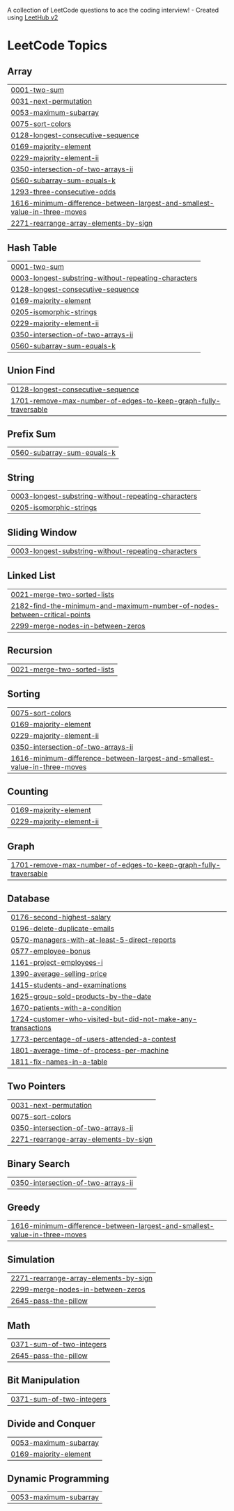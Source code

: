 A collection of LeetCode questions to ace the coding interview! - Created using [LeetHub v2](https://github.com/arunbhardwaj/LeetHub-2.0)
<!---LeetCode Topics Start-->
# LeetCode Topics
## Array
|  |
| ------- |
| [0001-two-sum](https://github.com/mitupatil18/Leetcode-Solutions/tree/master/0001-two-sum) |
| [0031-next-permutation](https://github.com/mitupatil18/Leetcode-Solutions/tree/master/0031-next-permutation) |
| [0053-maximum-subarray](https://github.com/mitupatil18/Leetcode-Solutions/tree/master/0053-maximum-subarray) |
| [0075-sort-colors](https://github.com/mitupatil18/Leetcode-Solutions/tree/master/0075-sort-colors) |
| [0128-longest-consecutive-sequence](https://github.com/mitupatil18/Leetcode-Solutions/tree/master/0128-longest-consecutive-sequence) |
| [0169-majority-element](https://github.com/mitupatil18/Leetcode-Solutions/tree/master/0169-majority-element) |
| [0229-majority-element-ii](https://github.com/mitupatil18/Leetcode-Solutions/tree/master/0229-majority-element-ii) |
| [0350-intersection-of-two-arrays-ii](https://github.com/mitupatil18/Leetcode-Solutions/tree/master/0350-intersection-of-two-arrays-ii) |
| [0560-subarray-sum-equals-k](https://github.com/mitupatil18/Leetcode-Solutions/tree/master/0560-subarray-sum-equals-k) |
| [1293-three-consecutive-odds](https://github.com/mitupatil18/Leetcode-Solutions/tree/master/1293-three-consecutive-odds) |
| [1616-minimum-difference-between-largest-and-smallest-value-in-three-moves](https://github.com/mitupatil18/Leetcode-Solutions/tree/master/1616-minimum-difference-between-largest-and-smallest-value-in-three-moves) |
| [2271-rearrange-array-elements-by-sign](https://github.com/mitupatil18/Leetcode-Solutions/tree/master/2271-rearrange-array-elements-by-sign) |
## Hash Table
|  |
| ------- |
| [0001-two-sum](https://github.com/mitupatil18/Leetcode-Solutions/tree/master/0001-two-sum) |
| [0003-longest-substring-without-repeating-characters](https://github.com/mitupatil18/Leetcode-Solutions/tree/master/0003-longest-substring-without-repeating-characters) |
| [0128-longest-consecutive-sequence](https://github.com/mitupatil18/Leetcode-Solutions/tree/master/0128-longest-consecutive-sequence) |
| [0169-majority-element](https://github.com/mitupatil18/Leetcode-Solutions/tree/master/0169-majority-element) |
| [0205-isomorphic-strings](https://github.com/mitupatil18/Leetcode-Solutions/tree/master/0205-isomorphic-strings) |
| [0229-majority-element-ii](https://github.com/mitupatil18/Leetcode-Solutions/tree/master/0229-majority-element-ii) |
| [0350-intersection-of-two-arrays-ii](https://github.com/mitupatil18/Leetcode-Solutions/tree/master/0350-intersection-of-two-arrays-ii) |
| [0560-subarray-sum-equals-k](https://github.com/mitupatil18/Leetcode-Solutions/tree/master/0560-subarray-sum-equals-k) |
## Union Find
|  |
| ------- |
| [0128-longest-consecutive-sequence](https://github.com/mitupatil18/Leetcode-Solutions/tree/master/0128-longest-consecutive-sequence) |
| [1701-remove-max-number-of-edges-to-keep-graph-fully-traversable](https://github.com/mitupatil18/Leetcode-Solutions/tree/master/1701-remove-max-number-of-edges-to-keep-graph-fully-traversable) |
## Prefix Sum
|  |
| ------- |
| [0560-subarray-sum-equals-k](https://github.com/mitupatil18/Leetcode-Solutions/tree/master/0560-subarray-sum-equals-k) |
## String
|  |
| ------- |
| [0003-longest-substring-without-repeating-characters](https://github.com/mitupatil18/Leetcode-Solutions/tree/master/0003-longest-substring-without-repeating-characters) |
| [0205-isomorphic-strings](https://github.com/mitupatil18/Leetcode-Solutions/tree/master/0205-isomorphic-strings) |
## Sliding Window
|  |
| ------- |
| [0003-longest-substring-without-repeating-characters](https://github.com/mitupatil18/Leetcode-Solutions/tree/master/0003-longest-substring-without-repeating-characters) |
## Linked List
|  |
| ------- |
| [0021-merge-two-sorted-lists](https://github.com/mitupatil18/Leetcode-Solutions/tree/master/0021-merge-two-sorted-lists) |
| [2182-find-the-minimum-and-maximum-number-of-nodes-between-critical-points](https://github.com/mitupatil18/Leetcode-Solutions/tree/master/2182-find-the-minimum-and-maximum-number-of-nodes-between-critical-points) |
| [2299-merge-nodes-in-between-zeros](https://github.com/mitupatil18/Leetcode-Solutions/tree/master/2299-merge-nodes-in-between-zeros) |
## Recursion
|  |
| ------- |
| [0021-merge-two-sorted-lists](https://github.com/mitupatil18/Leetcode-Solutions/tree/master/0021-merge-two-sorted-lists) |
## Sorting
|  |
| ------- |
| [0075-sort-colors](https://github.com/mitupatil18/Leetcode-Solutions/tree/master/0075-sort-colors) |
| [0169-majority-element](https://github.com/mitupatil18/Leetcode-Solutions/tree/master/0169-majority-element) |
| [0229-majority-element-ii](https://github.com/mitupatil18/Leetcode-Solutions/tree/master/0229-majority-element-ii) |
| [0350-intersection-of-two-arrays-ii](https://github.com/mitupatil18/Leetcode-Solutions/tree/master/0350-intersection-of-two-arrays-ii) |
| [1616-minimum-difference-between-largest-and-smallest-value-in-three-moves](https://github.com/mitupatil18/Leetcode-Solutions/tree/master/1616-minimum-difference-between-largest-and-smallest-value-in-three-moves) |
## Counting
|  |
| ------- |
| [0169-majority-element](https://github.com/mitupatil18/Leetcode-Solutions/tree/master/0169-majority-element) |
| [0229-majority-element-ii](https://github.com/mitupatil18/Leetcode-Solutions/tree/master/0229-majority-element-ii) |
## Graph
|  |
| ------- |
| [1701-remove-max-number-of-edges-to-keep-graph-fully-traversable](https://github.com/mitupatil18/Leetcode-Solutions/tree/master/1701-remove-max-number-of-edges-to-keep-graph-fully-traversable) |
## Database
|  |
| ------- |
| [0176-second-highest-salary](https://github.com/mitupatil18/Leetcode-Solutions/tree/master/0176-second-highest-salary) |
| [0196-delete-duplicate-emails](https://github.com/mitupatil18/Leetcode-Solutions/tree/master/0196-delete-duplicate-emails) |
| [0570-managers-with-at-least-5-direct-reports](https://github.com/mitupatil18/Leetcode-Solutions/tree/master/0570-managers-with-at-least-5-direct-reports) |
| [0577-employee-bonus](https://github.com/mitupatil18/Leetcode-Solutions/tree/master/0577-employee-bonus) |
| [1161-project-employees-i](https://github.com/mitupatil18/Leetcode-Solutions/tree/master/1161-project-employees-i) |
| [1390-average-selling-price](https://github.com/mitupatil18/Leetcode-Solutions/tree/master/1390-average-selling-price) |
| [1415-students-and-examinations](https://github.com/mitupatil18/Leetcode-Solutions/tree/master/1415-students-and-examinations) |
| [1625-group-sold-products-by-the-date](https://github.com/mitupatil18/Leetcode-Solutions/tree/master/1625-group-sold-products-by-the-date) |
| [1670-patients-with-a-condition](https://github.com/mitupatil18/Leetcode-Solutions/tree/master/1670-patients-with-a-condition) |
| [1724-customer-who-visited-but-did-not-make-any-transactions](https://github.com/mitupatil18/Leetcode-Solutions/tree/master/1724-customer-who-visited-but-did-not-make-any-transactions) |
| [1773-percentage-of-users-attended-a-contest](https://github.com/mitupatil18/Leetcode-Solutions/tree/master/1773-percentage-of-users-attended-a-contest) |
| [1801-average-time-of-process-per-machine](https://github.com/mitupatil18/Leetcode-Solutions/tree/master/1801-average-time-of-process-per-machine) |
| [1811-fix-names-in-a-table](https://github.com/mitupatil18/Leetcode-Solutions/tree/master/1811-fix-names-in-a-table) |
## Two Pointers
|  |
| ------- |
| [0031-next-permutation](https://github.com/mitupatil18/Leetcode-Solutions/tree/master/0031-next-permutation) |
| [0075-sort-colors](https://github.com/mitupatil18/Leetcode-Solutions/tree/master/0075-sort-colors) |
| [0350-intersection-of-two-arrays-ii](https://github.com/mitupatil18/Leetcode-Solutions/tree/master/0350-intersection-of-two-arrays-ii) |
| [2271-rearrange-array-elements-by-sign](https://github.com/mitupatil18/Leetcode-Solutions/tree/master/2271-rearrange-array-elements-by-sign) |
## Binary Search
|  |
| ------- |
| [0350-intersection-of-two-arrays-ii](https://github.com/mitupatil18/Leetcode-Solutions/tree/master/0350-intersection-of-two-arrays-ii) |
## Greedy
|  |
| ------- |
| [1616-minimum-difference-between-largest-and-smallest-value-in-three-moves](https://github.com/mitupatil18/Leetcode-Solutions/tree/master/1616-minimum-difference-between-largest-and-smallest-value-in-three-moves) |
## Simulation
|  |
| ------- |
| [2271-rearrange-array-elements-by-sign](https://github.com/mitupatil18/Leetcode-Solutions/tree/master/2271-rearrange-array-elements-by-sign) |
| [2299-merge-nodes-in-between-zeros](https://github.com/mitupatil18/Leetcode-Solutions/tree/master/2299-merge-nodes-in-between-zeros) |
| [2645-pass-the-pillow](https://github.com/mitupatil18/Leetcode-Solutions/tree/master/2645-pass-the-pillow) |
## Math
|  |
| ------- |
| [0371-sum-of-two-integers](https://github.com/mitupatil18/Leetcode-Solutions/tree/master/0371-sum-of-two-integers) |
| [2645-pass-the-pillow](https://github.com/mitupatil18/Leetcode-Solutions/tree/master/2645-pass-the-pillow) |
## Bit Manipulation
|  |
| ------- |
| [0371-sum-of-two-integers](https://github.com/mitupatil18/Leetcode-Solutions/tree/master/0371-sum-of-two-integers) |
## Divide and Conquer
|  |
| ------- |
| [0053-maximum-subarray](https://github.com/mitupatil18/Leetcode-Solutions/tree/master/0053-maximum-subarray) |
| [0169-majority-element](https://github.com/mitupatil18/Leetcode-Solutions/tree/master/0169-majority-element) |
## Dynamic Programming
|  |
| ------- |
| [0053-maximum-subarray](https://github.com/mitupatil18/Leetcode-Solutions/tree/master/0053-maximum-subarray) |
<!---LeetCode Topics End-->
